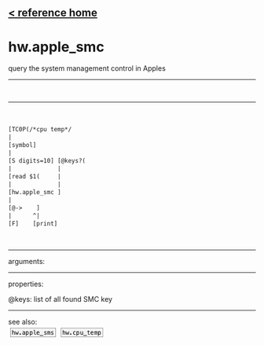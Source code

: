 [< reference home](ceammc_lib.html)
---

# hw.apple_smc


query the system management control in Apples

---

<br>


---


```


[TC0P(/*cpu temp*/
|
[symbol]
|
[S digits=10] [@keys?(
|             |
[read $1(     |
|             |
[hw.apple_smc ]
|
[@->    ]
|      ^|
[F]    [print]

            
```

---
arguments:


---
properties:

@keys: list of all found SMC key<br>

---
see also:<br>
[![hw.apple_sms](img/object_hw.apple_sms.png)](hw.apple_sms.html)
[![hw.cpu_temp](img/object_hw.cpu_temp.png)](hw.cpu_temp.html)
